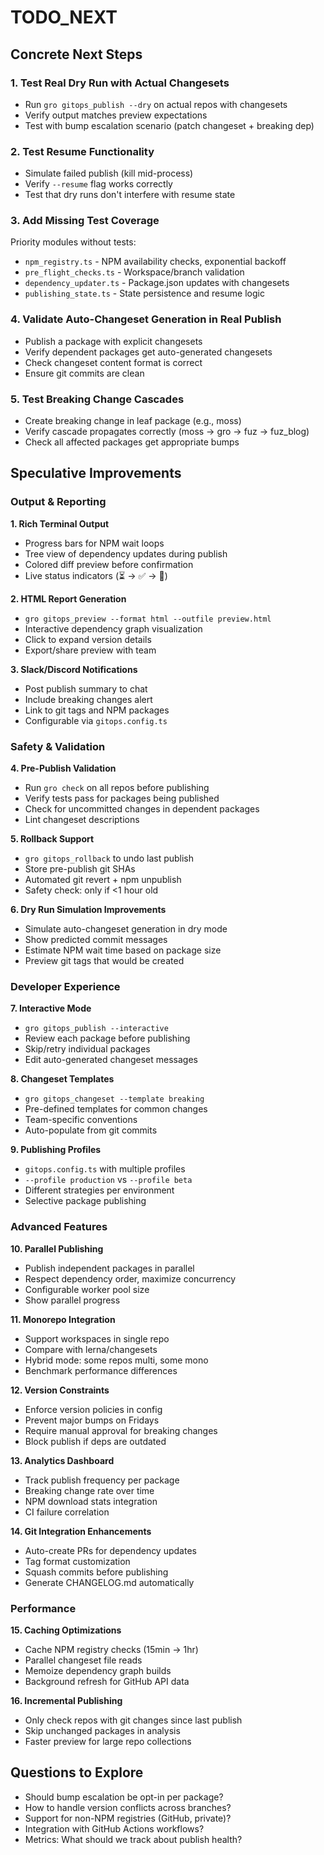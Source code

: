 # TODO_NEXT

## Concrete Next Steps

### 1. Test Real Dry Run with Actual Changesets
- Run `gro gitops_publish --dry` on actual repos with changesets
- Verify output matches preview expectations
- Test with bump escalation scenario (patch changeset + breaking dep)

### 2. Test Resume Functionality
- Simulate failed publish (kill mid-process)
- Verify `--resume` flag works correctly
- Test that dry runs don't interfere with resume state

### 3. Add Missing Test Coverage
Priority modules without tests:
- `npm_registry.ts` - NPM availability checks, exponential backoff
- `pre_flight_checks.ts` - Workspace/branch validation
- `dependency_updater.ts` - Package.json updates with changesets
- `publishing_state.ts` - State persistence and resume logic

### 4. Validate Auto-Changeset Generation in Real Publish
- Publish a package with explicit changesets
- Verify dependent packages get auto-generated changesets
- Check changeset content format is correct
- Ensure git commits are clean

### 5. Test Breaking Change Cascades
- Create breaking change in leaf package (e.g., moss)
- Verify cascade propagates correctly (moss → gro → fuz → fuz_blog)
- Check all affected packages get appropriate bumps

## Speculative Improvements

### Output & Reporting

**1. Rich Terminal Output**
- Progress bars for NPM wait loops
- Tree view of dependency updates during publish
- Colored diff preview before confirmation
- Live status indicators (⏳ → ✅ → 💾)

**2. HTML Report Generation**
- `gro gitops_preview --format html --outfile preview.html`
- Interactive dependency graph visualization
- Click to expand version details
- Export/share preview with team

**3. Slack/Discord Notifications**
- Post publish summary to chat
- Include breaking changes alert
- Link to git tags and NPM packages
- Configurable via `gitops.config.ts`

### Safety & Validation

**4. Pre-Publish Validation**
- Run `gro check` on all repos before publishing
- Verify tests pass for packages being published
- Check for uncommitted changes in dependent packages
- Lint changeset descriptions

**5. Rollback Support**
- `gro gitops_rollback` to undo last publish
- Store pre-publish git SHAs
- Automated git revert + npm unpublish
- Safety check: only if <1 hour old

**6. Dry Run Simulation Improvements**
- Simulate auto-changeset generation in dry mode
- Show predicted commit messages
- Estimate NPM wait time based on package size
- Preview git tags that would be created

### Developer Experience

**7. Interactive Mode**
- `gro gitops_publish --interactive`
- Review each package before publishing
- Skip/retry individual packages
- Edit auto-generated changeset messages

**8. Changeset Templates**
- `gro gitops_changeset --template breaking`
- Pre-defined templates for common changes
- Team-specific conventions
- Auto-populate from git commits

**9. Publishing Profiles**
- `gitops.config.ts` with multiple profiles
- `--profile production` vs `--profile beta`
- Different strategies per environment
- Selective package publishing

### Advanced Features

**10. Parallel Publishing**
- Publish independent packages in parallel
- Respect dependency order, maximize concurrency
- Configurable worker pool size
- Show parallel progress

**11. Monorepo Integration**
- Support workspaces in single repo
- Compare with lerna/changesets
- Hybrid mode: some repos multi, some mono
- Benchmark performance differences

**12. Version Constraints**
- Enforce version policies in config
- Prevent major bumps on Fridays
- Require manual approval for breaking changes
- Block publish if deps are outdated

**13. Analytics Dashboard**
- Track publish frequency per package
- Breaking change rate over time
- NPM download stats integration
- CI failure correlation

**14. Git Integration Enhancements**
- Auto-create PRs for dependency updates
- Tag format customization
- Squash commits before publishing
- Generate CHANGELOG.md automatically

### Performance

**15. Caching Optimizations**
- Cache NPM registry checks (15min → 1hr)
- Parallel changeset file reads
- Memoize dependency graph builds
- Background refresh for GitHub API data

**16. Incremental Publishing**
- Only check repos with git changes since last publish
- Skip unchanged packages in analysis
- Faster preview for large repo collections

## Questions to Explore

- Should bump escalation be opt-in per package?
- How to handle version conflicts across branches?
- Support for non-NPM registries (GitHub, private)?
- Integration with GitHub Actions workflows?
- Metrics: What should we track about publish health?